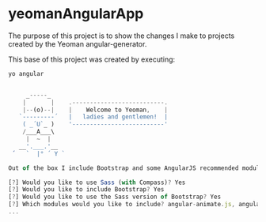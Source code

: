 yeomanAngularApp
================
The purpose of this project is to show the changes I make to projects created by the Yeoman angular-generator.

This base of this project was created by executing: 
```javascript
yo angular


     _-----_
    |       |    .--------------------------.
    |--(o)--|    |    Welcome to Yeoman,    |
   `---------´   |   ladies and gentlemen!  |
    ( _´U`_ )    '--------------------------'
    /___A___\
     |  ~  |
   __'.___.'__
 ´   `  |° ´ Y `

Out of the box I include Bootstrap and some AngularJS recommended modules.

[?] Would you like to use Sass (with Compass)? Yes
[?] Would you like to include Bootstrap? Yes
[?] Would you like to use the Sass version of Bootstrap? Yes
[?] Which modules would you like to include? angular-animate.js, angular-cookies.js, angular-sanitize.js
...
```
